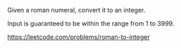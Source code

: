 Given a roman numeral, convert it to an integer.

Input is guaranteed to be within the range from 1 to 3999.

https://leetcode.com/problems/roman-to-integer